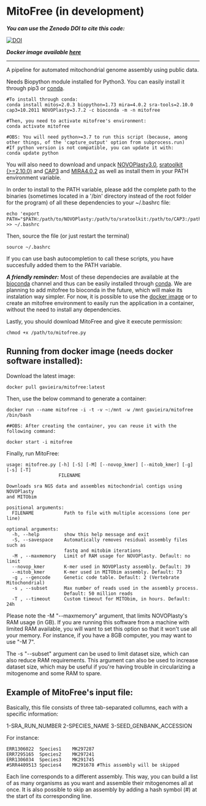 # MitoFree (in development)

***You can use the Zenodo DOI to cite this code:*** 

[![DOI](https://zenodo.org/badge/171532531.svg)](https://zenodo.org/badge/latestdoi/171532531)

***Docker image available [here](https://hub.docker.com/repository/docker/gavieira/mitofree/general)***

---

A pipeline for automated mitochondrial genome assembly using public data.

Needs Biopython module installed for Python3. You can easily install it through pip3 or [conda](https://docs.conda.io/en/latest/).


```
#To install through conda:
conda install mitos=2.0.3 biopython=1.73 mira=4.0.2 sra-tools=2.10.0 cap3=10.2011 NOVOPlasty=3.7.2 -c bioconda -m -n mitofree

#Then, you need to activate mitofree's environment:
conda activate mitofree

#OBS: You will need python>=3.7 to run this script (because, among other things, of the 'capture_output' option from subprocess.run)
#If python version is not compatible, you can update it with:
conda update python
```

You will also need to download and unpack [NOVOPlasty3.0](https://github.com/ndierckx/NOVOPlasty), [sratoolkit (>=2.10.0)](https://www.ncbi.nlm.nih.gov/sra/docs/toolkitsoft/) and [CAP3](http://seq.cs.iastate.edu/cap3.html) and [MIRA4.0.2](https://ufpr.dl.sourceforge.net/project/mira-assembler/MIRA/stable/mira_4.0.2_linux-gnu_x86_64_static.tar.bz2) as well as install them in your PATH environment variable.

In order to install to the PATH variable, please add the complete path to the binaries (sometimes located in a '/bin' directory instead of the root folder for the program) of all these dependencies to your ~/.bashrc file:

```
echo 'export PATH="$PATH:/path/to/NOVOPlasty:/path/to/sratoolkit:/path/to/CAP3:/path/to/MITObim:/path/to/MIRA"' >> ~/.bashrc
```

Then, source the file (or just restart the terminal)

```
source ~/.bashrc
```

If you can use bash autocompletion to call these scripts, you have succesfully added them to the PATH variable.

***A friendly reminder:*** Most of these dependecies are available at the [bioconda](https://bioconda.github.io/) channel and thus can be easily installed through [conda](https://docs.conda.io/en/latest/). We are planning to add mitofree to bioconda in the future, which will make its instalation way simpler. For now, it is possible to use the [docker image](https://hub.docker.com/repository/docker/gavieira/mitofree/general) or to create an mitofree environment to easily run the application in a container, without the need to install any dependencies.


Lastly, you should download MitoFree and give it execute permission:

```
chmod +x /path/to/mitofree.py
```

## Running from docker image (needs docker software installed):

Download the latest image:

```
docker pull gavieira/mitofree:latest
```

Then, use the below command to generate a container:

```
docker run --name mitofree -i -t -v ~:/mnt -w /mnt gavieira/mitofree /bin/bash

##OBS: After creating the container, you can reuse it with the following command:

docker start -i mitofree
```

Finally, run MitoFree:

```
usage: mitofree.py [-h] [-S] [-M] [--novop_kmer] [--mitob_kmer] [-g] [-s] [-T]
                   FILENAME

Downloads sra NGS data and assembles mitochondrial contigs using NOVOPlasty
and MITObim

positional arguments:
  FILENAME           Path to file with multiple accessions (one per line)

optional arguments:
  -h, --help         show this help message and exit
  -S, --savespace    Automatically removes residual assembly files such as
                     fastq and mitobim iterations
  -M , --maxmemory   Limit of RAM usage for NOVOPlasty. Default: no limit
  --novop_kmer       K-mer used in NOVOPlasty assembly. Default: 39
  --mitob_kmer       K-mer used in MITObim assembly. Default: 73
  -g , --gencode     Genetic code table. Default: 2 (Vertebrate Mitochondrial)
  -s , --subset      Max number of reads used in the assembly process.
                     Default: 50 million reads
  -T , --timeout     Custom timeout for MITObim, in hours. Default: 24h
```

Please note the -M "--maxmemory" argument, that limits NOVOPlasty's RAM usage (in GB). If you are running this software from a machine with limited RAM available, you will want to set this option so that it won't use all your memory. For instance, if you have a 8GB computer, you may want to use "-M 7".

The -s "--subset" argument can be used to limit dataset size, which can also reduce RAM requirements. This argument can also be used to increase dataset size, which may be useful if you're having trouble in circularizing a mitogenome and some RAM to spare.



## Example of MitoFree's input file:

Basically, this file consists of three tab-separated collumns, each with a specific information:

1-SRA_RUN_NUMBER        2-SPECIES_NAME          3-SEED_GENBANK_ACCESSION

For instance:

```
ERR1306022	Species1	MK297287
ERR7295165	Species2	MK297241
ERR1306034	Species3	MK291745
#SRR4409513	Species4	MK291678 #This assembly will be skipped
```

Each line corresponds to a different assembly. This way, you can build a list of as many organisms as you want and assemble their mitogenomes all at once. It is also possible to skip an assembly by adding a hash symbol (#) at the start of its corresponding line.
